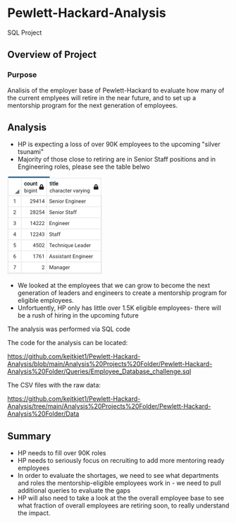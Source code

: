 # Pewlett-Hackard-Analysis
SQL Project

## Overview of Project

### Purpose

Analisis of the employer base of Pewlett-Hackard to evaluate how many of the current emplyees will retire in the near future, and to set up a mentorship program for the next generation of employees.

## Analysis

- HP is expecting a loss of over 90K employees to the upcoming "silver tsunami"
- Majority of those close to retiring are in Senior Staff positions and in Engineering roles, please see the table belwo 


![retiringtitle.png](https://github.com/kejtkjet1/Pewlett-Hackard-Analysis/blob/main/Analysis%20Projects%20Folder/Resources/retiringtitle.png)

- We looked at the employees that we can grow to become the next generation of leaders and engineers to create a mentorship program for eligible employees. 
- Unfortuently, HP only has little over 1.5K eligible employees- there will be a rush of hiring in the upcoming future

The analysis was performed via SQL code

The code for the analysis can be located: 

https://github.com/kejtkjet1/Pewlett-Hackard-Analysis/blob/main/Analysis%20Projects%20Folder/Pewlett-Hackard-Analysis%20Folder/Queries/Employee_Database_challenge.sql

The CSV files with the raw data: 

https://github.com/kejtkjet1/Pewlett-Hackard-Analysis/tree/main/Analysis%20Projects%20Folder/Pewlett-Hackard-Analysis%20Folder/Data

## Summary

- HP needs to fill over 90K roles
- HP needs to seriously focus on recruiting to add more mentoring ready employees
- In order to evaluate the shortages, we need to see what departments and roles the mentorship-eligible employees work in - we need to pull additional queries to evaluate the gaps
- HP will also need to take a look at the the overall employee base to see what fraction of overall employees are retiring soon, to really understand the impact. 